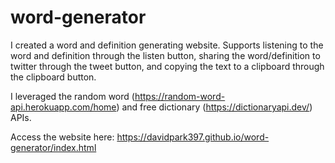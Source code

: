 # word-generator

I created a word and definition generating website. Supports listening to the word and definition through the listen button, sharing the word/definition to twitter through the tweet button, and copying the text to a clipboard through the clipboard button.

I leveraged the random word (https://random-word-api.herokuapp.com/home) and free dictionary (https://dictionaryapi.dev/) APIs.

Access the website here: https://davidpark397.github.io/word-generator/index.html
